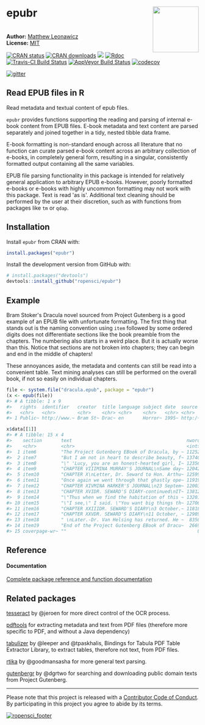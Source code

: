 
<!-- README.md is generated from README.Rmd. Please edit that file -->
epubr <img src="https://github.com/ropensci/epubr/blob/master/data-raw/epubr.png?raw=true" style="margin-left:10px;margin-bottom:5px;" width="120" align="right">
=================================================================================================================================================================

<br/> **Author:** [Matthew Leonawicz](https://leonawicz.github.io/blog/)<br/> **License:** [MIT](https://opensource.org/licenses/MIT)<br/>

[![CRAN status](http://www.r-pkg.org/badges/version/epubr)](https://cran.r-project.org/package=epubr) [![CRAN downloads](http://cranlogs.r-pkg.org/badges/grand-total/epubr)](https://cran.r-project.org/package=epubr) [![](https://badges.ropensci.org/222_status.svg)](https://github.com/ropensci/onboarding/issues/222) [![Rdoc](http://www.rdocumentation.org/badges/version/epubr)](http://www.rdocumentation.org/packages/epubr) [![Travis-CI Build Status](https://travis-ci.org/ropensci/epubr.svg?branch=master)](https://travis-ci.org/ropensci/epubr) [![AppVeyor Build Status](https://ci.appveyor.com/api/projects/status/github/leonawicz/epubr?branch=master&svg=true)](https://ci.appveyor.com/project/leonawicz/epubr) [![codecov](https://codecov.io/gh/ropensci/epubr/branch/master/graph/badge.svg)](https://codecov.io/gh/ropensci/epubr)

[![gitter](https://img.shields.io/badge/GITTER-join%20chat-green.svg)](https://gitter.im/leonawicz/epubr)

Read EPUB files in R
--------------------

Read metadata and textual content of epub files.

`epubr` provides functions supporting the reading and parsing of internal e-book content from EPUB files. E-book metadata and text content are parsed separately and joined together in a tidy, nested tibble data frame.

E-book formatting is non-standard enough across all literature that no function can curate parsed e-book content across an arbitrary collection of e-books, in completely general form, resulting in a singular, consistently formatted output containing all the same variables.

EPUB file parsing functionality in this package is intended for relatively general application to arbitrary EPUB e-books. However, poorly formatted e-books or e-books with highly uncommon formatting may not work with this package. Text is read 'as is'. Additional text cleaning should be performed by the user at their discretion, such as with functions from packages like `tm` or `qdap`.

Installation
------------

Install `epubr` from CRAN with:

``` r
install.packages("epubr")
```

Install the development version from GitHub with:

``` r
# install.packages("devtools")
devtools::install_github("ropensci/epubr")
```

Example
-------

Bram Stoker's Dracula novel sourced from Project Gutenberg is a good example of an EPUB file with unfortunate formatting. The first thing that stands out is the naming convention using `item` followed by some ordered digits does not differentiate sections like the book preamble from the chapters. The numbering also starts in a weird place. But it is actually worse than this. Notice that sections are not broken into chapters; they can begin and end in the middle of chapters!

These annoyances aside, the metadata and contents can still be read into a convenient table. Text mining analyses can still be performed on the overall book, if not so easily on individual chapters.

``` r
file <- system.file("dracula.epub", package = "epubr")
(x <- epub(file))
#> # A tibble: 1 x 9
#>   rights  identifier   creator  title language subject date  source  data 
#>   <chr>   <chr>        <chr>    <chr> <chr>    <chr>   <chr> <chr>   <lis>
#> 1 Public~ http://www.~ Bram St~ Drac~ en       Horror~ 1995~ http:/~ <tib~

x$data[[1]]
#> # A tibble: 15 x 4
#>    section       text                                          nword nchar
#>    <chr>         <chr>                                         <int> <int>
#>  1 item6         "The Project Gutenberg EBook of Dracula, by ~ 11252 60972
#>  2 item7         "But I am not in heart to describe beauty, f~ 13740 71798
#>  3 item8         "\" 'Lucy, you are an honest-hearted girl, I~ 12356 65522
#>  4 item9         "CHAPTER VIIIMINA MURRAY'S JOURNAL\nSame day~ 12042 62724
#>  5 item10        "CHAPTER X\nLetter, Dr. Seward to Hon. Arthu~ 12599 66678
#>  6 item11        "Once again we went through that ghastly ope~ 11919 62949
#>  7 item12        "CHAPTER XIVMINA HARKER'S JOURNAL\n23 Septem~ 12003 62234
#>  8 item13        "CHAPTER XVIDR. SEWARD'S DIARY-continued\nIT~ 13812 72903
#>  9 item14        "\"Thus when we find the habitation of this ~ 13201 69779
#> 10 item15        "\"I see,\" I said. \"You want big things th~ 12706 66921
#> 11 item16        "CHAPTER XXIIIDR. SEWARD'S DIARY\n3 October.~ 11818 61550
#> 12 item17        "CHAPTER XXVDR. SEWARD'S DIARY\n11 October, ~ 12989 68564
#> 13 item18        " \nLater.-Dr. Van Helsing has returned. He ~  8356 43464
#> 14 item19        "End of the Project Gutenberg EBook of Dracu~  2669 18541
#> 15 coverpage-wr~ ""                                                0     0
```

Reference
---------

#### Documentation

[Complete package reference and function documentation](https://ropensci.github.io/epubr/)

Related packages
----------------

[tesseract](https://github.com/ropensci/tesseract) by @jeroen for more direct control of the OCR process.

[pdftools](https://github.com/ropensci/pdftools) for extracting metadata and text from PDF files (therefore more specific to PDF, and without a Java dependency)

[tabulizer](https://github.com/ropensci/tabulizer) by @leeper and @tpaskhalis, Bindings for Tabula PDF Table Extractor Library, to extract tables, therefore not text, from PDF files.

[rtika](https://github.com/ropensci/rtika) by @goodmansasha for more general text parsing.

[gutenbergr](https://github.com/ropenscilabs/gutenbergr) by @dgrtwo for searching and downloading public domain texts from Project Gutenberg.

------------------------------------------------------------------------

Please note that this project is released with a [Contributor Code of Conduct](CODE_OF_CONDUCT.md). By participating in this project you agree to abide by its terms.

[![ropensci\_footer](https://ropensci.org/public_images/ropensci_footer.png)](https://ropensci.org)
